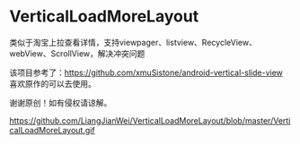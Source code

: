 # VerticalLoadMoreLayout

类似于淘宝上拉查看详情，支持viewpager、listview、RecycleView、webView、ScrollView，解决冲突问题

该项目参考了：https://github.com/xmuSistone/android-vertical-slide-view 喜欢原作的可以去使用。

谢谢原创！如有侵权请谅解。

https://github.com/LiangJianWei/VerticalLoadMoreLayout/blob/master/VerticalLoadMoreLayout.gif

